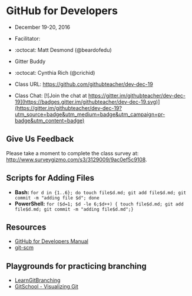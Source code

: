 # GitHub for Developers 

- December 19-20, 2016
- Facilitator:
 - :octocat: Matt Desmond (@beardofedu)
- Gitter Buddy
 - :octocat: Cynthia Rich (@crichid)

- Class URL: https://github.com/githubteacher/dev-dec-19

- Class Chat: [![Join the chat at https://gitter.im/githubteacher/dev-dec-19](https://badges.gitter.im/githubteacher/dev-dec-19.svg)](https://gitter.im/githubteacher/dev-dec-19?utm_source=badge&utm_medium=badge&utm_campaign=pr-badge&utm_content=badge)

## Give Us Feedback

Please take a moment to complete the class survey at: http://www.surveygizmo.com/s3/3129009/9ac0ef5c9108.

## Scripts for Adding Files

- **Bash:** `for d in {1..6}; do touch file$d.md; git add file$d.md; git commit -m "adding file $d"; done`
- **PowerShell:** `for ($d=1; $d -le 6;$d++) { touch file$d.md; git add file$d.md; git commit -m "adding file$d.md";}`

## Resources

- [GitHub for Developers Manual](manual/github-for-developers-student-manual.pdf)
- [git-scm](https://git-scm.com)

## Playgrounds for practicing branching
- [LearnGitBranching](http://learngitbranching.js.org/?NODEMO)
- [GitSchool - Visualizing Git](http://git-school.github.io/visualizing-git/)
